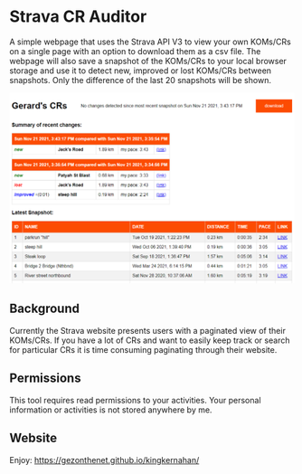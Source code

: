 # Strava CR Auditor

A simple webpage that uses the Strava API V3 to view your own KOMs/CRs on a single page with an option to download them as a csv file. The webpage will also save a snapshot of the KOMs/CRs to your local browser storage and use it to detect new, improved or lost KOMs/CRs between snapshots. Only the difference of the last 20 snapshots will be shown.

![Example](examples/StravaAuditorExample.png)
## Background

Currently the Strava website presents users with a paginated view of their KOMs/CRs. If you have a lot of CRs and want to easily keep track or search for particular CRs it is time consuming paginating through their website.

## Permissions

This tool requires read permissions to your activities. Your personal information or activities is not stored anywhere by me. 

## Website

Enjoy: https://gezonthenet.github.io/kingkernahan/


